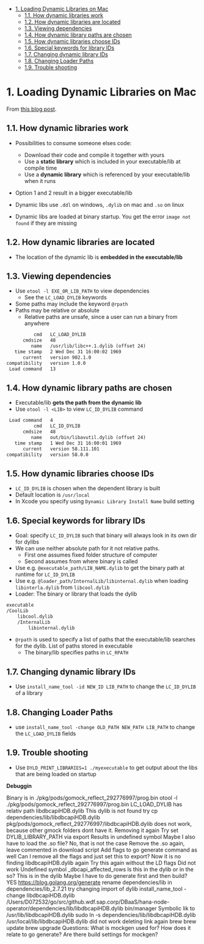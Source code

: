 - [1. Loading Dynamic Libraries on Mac](#1-loading-dynamic-libraries-on-mac)
  - [1.1. How dynamic libraries work](#11-how-dynamic-libraries-work)
  - [1.2. How dynamic libraries are located](#12-how-dynamic-libraries-are-located)
  - [1.3. Viewing dependencies](#13-viewing-dependencies)
  - [1.4. How dynamic library paths are chosen](#14-how-dynamic-library-paths-are-chosen)
  - [1.5. How dynamic libraries choose IDs](#15-how-dynamic-libraries-choose-ids)
  - [1.6. Special keywords for library IDs](#16-special-keywords-for-library-ids)
  - [1.7. Changing dynamic library IDs](#17-changing-dynamic-library-ids)
  - [1.8. Changing Loader Paths](#18-changing-loader-paths)
  - [1.9. Trouble shooting](#19-trouble-shooting)

# 1. Loading Dynamic Libraries on Mac

From [this blog post](http://clarkkromenaker.com/post/library-dynamic-loading-mac/).

## 1.1. How dynamic libraries work

- Possibilities to consume someone elses code:
  - Download their code and compile it together with yours
  - Use a **static library** which is included in your executable/lib at compile time
  - Use a **dynamic library** which is referenced by your executable/lib when it runs

- Option 1 and 2 result in a bigger executable/lib
- Dynamic libs use `.ddl` on windows, `.dylib` on mac and `.so` on linux
- Dynamic libs are loaded at binary startup. You get the error `image not found` if they are missing


## 1.2. How dynamic libraries are located

- The location of the dynamic lib is **embedded in the executable/lib**


## 1.3. Viewing dependencies 

- Use `otool -l EXE_OR_LIB_PATH` to view dependencies
  - See the `LC_LOAD_DYLIB` keywords
- Some paths may include the keyword `@rpath`
- Paths may be relative or absolute
  - Relative paths are unsafe, since a user can run a binary from anywhere

```txt
          cmd   LC_LOAD_DYLIB
      cmdsize   48
         name   /usr/lib/libc++.1.dylib (offset 24)
   time stamp   2 Wed Dec 31 16:00:02 1969
      current   version 902.1.0
compatibility   version 1.0.0
 Load command   13
```

## 1.4. How dynamic library paths are chosen 

- Executable/lib **gets the path from the dynamic lib**
- Use `otool -l <LIB>` to view `LC_ID_DYLIB` command


```txt
 Load command   4
          cmd   LC_ID_DYLIB
      cmdsize   48
         name   out/bin/libavutil.dylib (offset 24)
   time stamp   1 Wed Dec 31 16:00:01 1969
      current   version 58.111.101
compatibility   version 58.0.0
```

## 1.5. How dynamic libraries choose IDs

- `LC_ID_DYLIB` is chosen when the dependent library is built
- Default location is `/usr/local`
- In Xcode you specify using `Dynamic Library Install Name` build setting

## 1.6. Special keywords for library IDs

- Goal: specify `LC_ID_DYLIB` such that binary will always look in its own dir for dylibs
- We can use neither absolute path for it not relative paths.
  - First one assumes fixed folder structure of computer
  - Second assumes from where binary is called
- Use e.g. `@executable_path/LIB_NAME.dylib` to get the binary path at runtime for `LC_ID_DYLIB`
- Use e.g. `@loader_path/InternalLib/libinternal.dylib` when loading `libinterla.dylib` from `libcool.dylib`
- Loader: The binary or library that loads the dylib

```txt
executable
/CoolLib
    libcool.dylib
    /InternalLib
        libinternal.dylib
```

-  `@rpath` is used to specify a list of paths that the executable/lib searches for the dylib. List of paths stored in executable
   -  The binary/lib specifies paths in `LC_RPATH`
  

## 1.7. Changing dynamic library IDs

- Use `install_name_tool -id NEW_ID LIB_PATH` to change the `LC_ID_DYLIB` of a library

## 1.8. Changing Loader Paths

- use `install_name_tool -change OLD_PATH NEW_PATH LIB_PATH` to change the `LC_LOAD_DYLIB` fields

## 1.9. Trouble shooting 

- Use `DYLD_PRINT_LIBRARIES=1 ./myexecutable` to get output about the libs that are being loaded on startup 

**Debuggin**

Binary is in ./pkg/pods/gomock_reflect_292776997/prog.bin
otool -l ./pkg/pods/gomock_reflect_292776997/prog.bin
    LC_LOAD_DYLIB has relativ path libdbcapiHDB.dylib
    This dylib is not found
    try cp dependencies/lib/libdbcapiHDB.dylib pkg/pods/gomock_reflect_292776997/libdbcapiHDB.dylib
        does not work, because other gmock folders dont have it. Removing it again
Try set DYLIB_LIBRARY_PATH via export
    Results in undefined symbol
    Maybe I also have to load the .so file?
    No, that is not the case
    Remove the .so again, leave commented in download script
Add flags to go generate command as well
    Can I remove all the flags and just set this to export?
    Now it is no finding libdbcapiHDB.dylib again
    Try this again without the LD flags
    Did not work
Undefined symbol _dbcapi_affected_rows
    Is this in the dylib or in the so?
        This is in the dylib
Maybe I have to do generate first and then build?
    YES
    https://blog.golang.org/generate
rename dependencies/lib in dependencies/lib_2.7.21
try changing import of dylib
  install_name_tool -change libdbcapiHDB.dylib /Users/D072532/go/src/github.wdf.sap.corp/DBaaS/hana-node-operator/dependencies/lib/libdbcapiHDB.dylib bin/manager
Symbolic lik to /usr/lib/libdbcapiHDB.dylib
  sudo ln -s dependencies/lib/libdbcapiHDB.dylib /usr/local/lib/libdbcapiHDB.dylib
  did not work deleting link again
brew
  brew update
  brew upgrade
Questions: What is mockgen used for? 
  How does it relate to go generate?
  Are there build settings for mockgen?